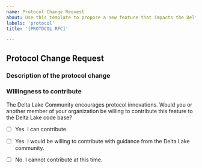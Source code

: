 ```yaml
---
name: Protocol Change Request
about: Use this template to propose a new feature that impacts the Delta protocol specification
labels: 'protocol'
title: '[PROTOCOL RFC]'

---
```


## Protocol Change Request

### Description of the protocol change

<!--
Please describe the motivation and high-level description of the protocol change you are proposing.
For a fairly large protocol change, it is recommended that you provide a design doc - (e.g., a google doc, preferably with the ability to comment in the doc). 
For the next steps on how to proceed with the request, see the protocol RFC process in https://github.com/delta-io/delta/tree/master/protocol_rfcs
--> 


### Willingness to contribute

The Delta Lake Community encourages protocol innovations. Would you or another member of your organization be willing to contribute this feature to the Delta Lake code base?

- [ ] Yes. I can contribute.
- [ ] Yes. I would be willing to contribute with guidance from the Delta Lake community.
- [ ] No. I cannot contribute at this time.


